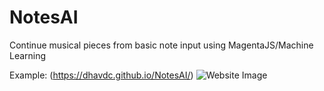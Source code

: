 # NotesAI
Continue musical pieces from basic note input using MagentaJS/Machine Learning


Example: (https://dhavdc.github.io/NotesAI/)
![Website Image](https://i.imgur.com/kl01QGd.png)

